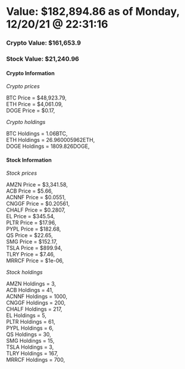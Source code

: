 # Value: $182,894.86 as of Monday, 12/20/21 @ 22:31:16 

### Crypto Value: $161,653.9

### Stock Value: $21,240.96

#### Crypto Information 
*Crypto prices* 

BTC Price = $48,923.79,  
ETH Price = $4,061.09,  
DOGE Price = $0.17,  


*Crypto holdings* 

BTC Holdings = 1.06BTC,  
ETH Holdings = 26.960005962ETH,  
DOGE Holdings = 1809.826DOGE,  


#### Stock Information 

*Stock prices* 

AMZN Price = $3,341.58,  
ACB Price = $5.66,  
ACNNF Price = $0.0551,  
CNGGF Price = $0.20561,  
CHALF Price = $0.2807,  
EL Price = $345.54,  
PLTR Price = $17.96,  
PYPL Price = $182.68,  
QS Price = $22.65,  
SMG Price = $152.17,  
TSLA Price = $899.94,  
TLRY Price = $7.46,  
MRRCF Price = $1e-06,  


*Stock holdings* 

AMZN Holdings = 3,  
ACB Holdings = 41,  
ACNNF Holdings = 1000,  
CNGGF Holdings = 200,  
CHALF Holdings = 217,  
EL Holdings = 5,  
PLTR Holdings = 61,  
PYPL Holdings = 6,  
QS Holdings = 30,  
SMG Holdings = 15,  
TSLA Holdings = 3,  
TLRY Holdings = 167,  
MRRCF Holdings = 700,  


